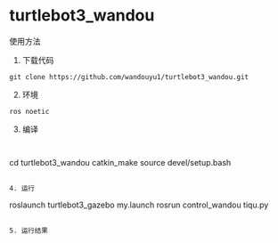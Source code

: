 # turtlebot3_wandou
 
使用方法

1. 下载代码

```
git clone https://github.com/wandouyu1/turtlebot3_wandou.git
```

2. 环境

```
ros noetic

```

3. 编译

```
    
```
cd turtlebot3_wandou
catkin_make
source devel/setup.bash
```

4. 运行

```
roslaunch turtlebot3_gazebo my.launch
rosrun control_wandou tiqu.py
```

5. 运行结果

```
    
```
    